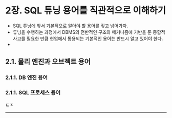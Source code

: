 # 2장. SQL 튜닝 용어를 직관적으로 이해하기
- SQL 튜닝에 앞서 기본적으로 알아야 할 용어를 짚고 넘어가자.
- 튜닝을 수행하는 과정에서 DBMS의 전반적인 구조와 메커니즘에 기반을 둔 종합적 사고를 필요한 만큼 현업에서 통용되는 기본적인 용어는 반드시 알고 있어야 한다.
- 
## 2.1. 물리 엔진과 오브젝트 용어
### 2.1.1. DB 엔진 용어
### 2.1.1. SQL 프로세스 용어
ㅌㅈ

---